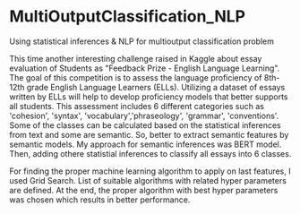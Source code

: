 # MultiOutputClassification_NLP
Using statistical inferences &amp; NLP for multioutput classification problem


This time another interesting challenge raised in Kaggle about essay evaluation of Students as "Feedback Prize - English Language Learning".
The goal of this competition is to assess the language proficiency of 8th-12th grade English Language Learners (ELLs). Utilizing a dataset of essays written by ELLs will help to develop proficiency models that better supports all students.
This assessment includes 6 different categories such as 'cohesion', 'syntax', 'vocabulary','phraseology', 'grammar', 'conventions'.
Some of the classes can be calculated based on the statistical inferences from text and some are semantic. So, better to extract semantic features by semantic models.
My approach for semantic inferences was BERT model. Then, adding othere statistial inferences to classify all essays into 6 classes.

For finding the proper machine learning algorithm to apply on last features, I used Grid Search. List of suitable algorithms with related hyper parameters are defined. At the end, the proper algorithm with best hyper parameters was chosen which results in better performance.


